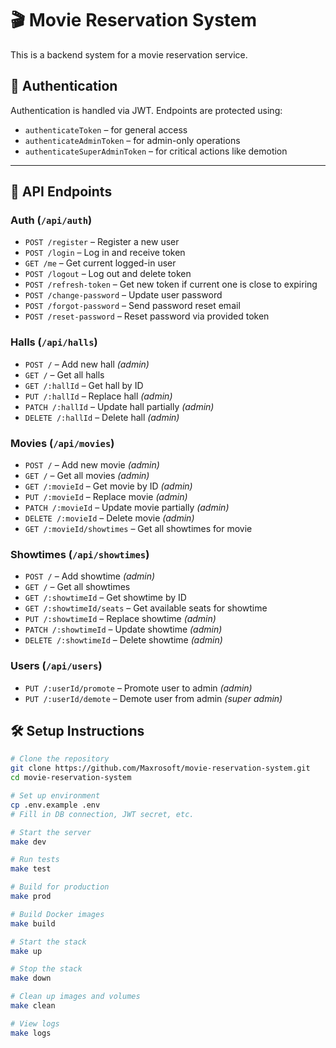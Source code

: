 # 🎬 Movie Reservation System

This is a backend system for a movie reservation service.

## 🔐 Authentication

Authentication is handled via JWT. Endpoints are protected using:
- `authenticateToken` – for general access
- `authenticateAdminToken` – for admin-only operations
- `authenticateSuperAdminToken` – for critical actions like demotion

---

## 📌 API Endpoints

### Auth (`/api/auth`)
- `POST /register` – Register a new user
- `POST /login` – Log in and receive token
- `GET /me` – Get current logged-in user
- `POST /logout` – Log out and delete token
- `POST /refresh-token` – Get new token if current one is close to expiring
- `POST /change-password` – Update user password
- `POST /forgot-password` – Send password reset email
- `POST /reset-password` – Reset password via provided token

### Halls (`/api/halls`)
- `POST /` – Add new hall _(admin)_
- `GET /` – Get all halls
- `GET /:hallId` – Get hall by ID
- `PUT /:hallId` – Replace hall _(admin)_
- `PATCH /:hallId` – Update hall partially _(admin)_
- `DELETE /:hallId` – Delete hall _(admin)_

### Movies (`/api/movies`)
- `POST /` – Add new movie _(admin)_
- `GET /` – Get all movies _(admin)_
- `GET /:movieId` – Get movie by ID _(admin)_
- `PUT /:movieId` – Replace movie _(admin)_
- `PATCH /:movieId` – Update movie partially _(admin)_
- `DELETE /:movieId` – Delete movie _(admin)_
- `GET /:movieId/showtimes` – Get all showtimes for movie

### Showtimes (`/api/showtimes`)
- `POST /` – Add showtime _(admin)_
- `GET /` – Get all showtimes
- `GET /:showtimeId` – Get showtime by ID
- `GET /:showtimeId/seats` – Get available seats for showtime
- `PUT /:showtimeId` – Replace showtime _(admin)_
- `PATCH /:showtimeId` – Update showtime _(admin)_
- `DELETE /:showtimeId` – Delete showtime _(admin)_

### Users (`/api/users`)
- `PUT /:userId/promote` – Promote user to admin _(admin)_
- `PUT /:userId/demote` – Demote user from admin _(super admin)_

## 🛠 Setup Instructions

```bash
# Clone the repository
git clone https://github.com/Maxrosoft/movie-reservation-system.git
cd movie-reservation-system

# Set up environment
cp .env.example .env
# Fill in DB connection, JWT secret, etc.

# Start the server
make dev

# Run tests
make test

# Build for production
make prod

# Build Docker images
make build

# Start the stack
make up

# Stop the stack
make down

# Clean up images and volumes
make clean

# View logs
make logs
```

